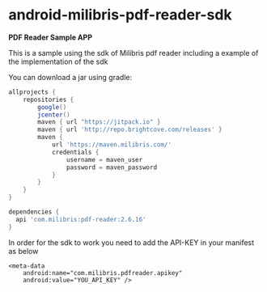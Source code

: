 # android-milibris-pdf-reader-sdk

**PDF Reader Sample APP**

This is a sample using the sdk of Milibris pdf reader including a example of the implementation of the sdk

You can download a jar using gradle:

```gradle
allprojects {
    repositories {
        google()
        jcenter()
        maven { url "https://jitpack.io" }
        maven { url 'http://repo.brightcove.com/releases' }
        maven {
            url 'https://maven.milibris.com/'
            credentials {
                username = maven_user
                password = maven_password
            }
        }
    }
}

dependencies {
  api 'com.milibris:pdf-reader:2.6.16'
}
```

In order for the sdk to work you need to add the API-KEY in your manifest as below
```manifest
<meta-data
    android:name="com.milibris.pdfreader.apikey"
    android:value="YOU_API_KEY" />

```
